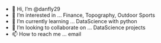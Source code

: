 - 👋 Hi, I’m @danfly29
- 👀 I’m interested in ... Finance, Topography, Outdoor Sports
- 🌱 I’m currently learning ... DataScience with python
- 💞️ I’m looking to collaborate on ... DataScience projects
- 📫 How to reach me ... email

<!---
danfly29/danfly29 is a ✨ special ✨ repository because its `README.md` (this file) appears on your GitHub profile.
You can click the Preview link to take a look at your changes.
--->
